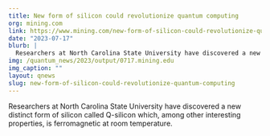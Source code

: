 ```yaml
---
title: New form of silicon could revolutionize quantum computing
org: mining.com
link: https://www.mining.com/new-form-of-silicon-could-revolutionize-quantum-computing/
date: "2023-07-17"
blurb: |
  Researchers at North Carolina State University have discovered a new distinct form of silicon called Q-silicon which, among other interesting properties, is ferromagnetic at room temperature.
img: /quantum_news/2023/output/0717.mining.edu
img_caption: ""
layout: qnews
slug: new-form-of-silicon-could-revolutionize-quantum-computing
---
```


Researchers at North Carolina State University have discovered a new distinct form of silicon called Q-silicon which, among other interesting properties, is ferromagnetic at room temperature.
